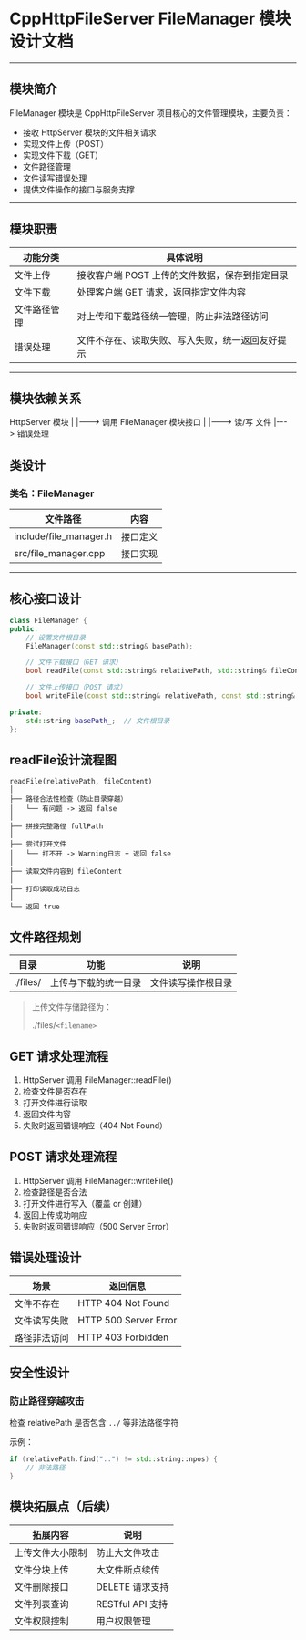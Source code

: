 # CppHttpFileServer FileManager 模块设计文档

---

## 模块简介

FileManager 模块是 CppHttpFileServer 项目核心的文件管理模块，主要负责：

- 接收 HttpServer 模块的文件相关请求
- 实现文件上传（POST）
- 实现文件下载（GET）
- 文件路径管理
- 文件读写错误处理
- 提供文件操作的接口与服务支撑

---

## 模块职责

| 功能分类     | 具体说明                                         |
| ------------ | ------------------------------------------------ |
| 文件上传     | 接收客户端 POST 上传的文件数据，保存到指定目录   |
| 文件下载     | 处理客户端 GET 请求，返回指定文件内容            |
| 文件路径管理 | 对上传和下载路径统一管理，防止非法路径访问       |
| 错误处理     | 文件不存在、读取失败、写入失败，统一返回友好提示 |

---

## 模块依赖关系

HttpServer 模块
|
|---> 调用 FileManager 模块接口
|
|---> 读/写 文件
|---> 错误处理


## 类设计

### 类名：FileManager

| 文件路径               | 内容     |
| ---------------------- | -------- |
| include/file_manager.h | 接口定义 |
| src/file_manager.cpp   | 接口实现 |

---

## 核心接口设计

```cpp
class FileManager {
public:
    // 设置文件根目录
    FileManager(const std::string& basePath);

    // 文件下载接口（GET 请求）
    bool readFile(const std::string& relativePath, std::string& fileContent);

    // 文件上传接口（POST 请求）
    bool writeFile(const std::string& relativePath, const std::string& fileContent);

private:
    std::string basePath_;  // 文件根目录
};
```


## readFile设计流程图

```
readFile(relativePath, fileContent)
│
├── 路径合法性检查（防止目录穿越）
│   └── 有问题 -> 返回 false
│
├── 拼接完整路径 fullPath
│
├── 尝试打开文件
│   └── 打不开 -> Warning日志 + 返回 false
│
├── 读取文件内容到 fileContent
│
├── 打印读取成功日志
│
└── 返回 true
```


## 文件路径规划

| 目录     | 功能                 | 说明               |
| -------- | -------------------- | ------------------ |
| ./files/ | 上传与下载的统一目录 | 文件读写操作根目录 |

> 上传文件存储路径为：
>
> ./files/`<filename>`



## GET 请求处理流程

1. HttpServer 调用 FileManager::readFile()
2. 检查文件是否存在
3. 打开文件进行读取
4. 返回文件内容
5. 失败时返回错误响应（404 Not Found）



## POST 请求处理流程

1. HttpServer 调用 FileManager::writeFile()
2. 检查路径是否合法
3. 打开文件进行写入（覆盖 or 创建）
4. 返回上传成功响应
5. 失败时返回错误响应（500 Server Error）



## 错误处理设计

| 场景         | 返回信息              |
| ------------ | --------------------- |
| 文件不存在   | HTTP 404 Not Found    |
| 文件读写失败 | HTTP 500 Server Error |
| 路径非法访问 | HTTP 403 Forbidden    |


## 安全性设计

### 防止路径穿越攻击

检查 relativePath 是否包含 `../` 等非法路径字符

示例：

```cpp
if (relativePath.find("..") != std::string::npos) {
    // 非法路径
}
```


## 模块拓展点（后续）

| 拓展内容         | 说明             |
| ---------------- | ---------------- |
| 上传文件大小限制 | 防止大文件攻击   |
| 文件分块上传     | 大文件断点续传   |
| 文件删除接口     | DELETE 请求支持  |
| 文件列表查询     | RESTful API 支持 |
| 文件权限控制     | 用户权限管理     |
